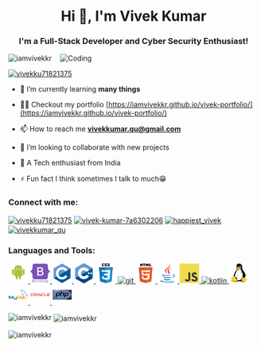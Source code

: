 
<h1 align="center">Hi 👋, I'm Vivek Kumar</h1>
<h3 align="center">I'm a Full-Stack Developer and Cyber Security Enthusiast!</h3>
<img align="right" alt="Coding" width="400" src="https://cdn.dribbble.com/users/1162077/screenshots/3848914/programmer.gif">

<p align="left"> <img src="https://komarev.com/ghpvc/?username=iamvivekkr&label=Profile%20views&color=0e75b6&style=flat" alt="iamvivekkr" /> </p>

<p align="left"> <a href="https://twitter.com/vivekku71821375" target="blank"><img src="https://img.shields.io/twitter/follow/vivekku71821375?logo=twitter&style=for-the-badge" alt="vivekku71821375" /></a> </p>

- 🌱 I’m currently learning **many things**

- 👨‍💻 Checkout my portfolio [https://iamvivekkr.github.io/vivek-portfolio/](https://iamvivekkr.github.io/vivek-portfolio/)

- 📫 How to reach me **vivekkumar.qu@gmail.com**

- 👯 I’m looking to collaborate with new projects

- 📌 A Tech enthusiast from India

- ⚡ Fun fact I think sometimes I talk to much😁

<h3 align="left">Connect with me:</h3>
<p align="left">
<a href="https://twitter.com/vivekku71821375" target="blank"><img align="center" src="https://raw.githubusercontent.com/rahuldkjain/github-profile-readme-generator/master/src/images/icons/Social/twitter.svg" alt="vivekku71821375" height="30" width="40" /></a>
<a href="https://linkedin.com/in/vivek-kumar-7a6302206" target="blank"><img align="center" src="https://raw.githubusercontent.com/rahuldkjain/github-profile-readme-generator/master/src/images/icons/Social/linked-in-alt.svg" alt="vivek-kumar-7a6302206" height="30" width="40" /></a>
<a href="https://instagram.com/happiest_vivek" target="blank"><img align="center" src="https://raw.githubusercontent.com/rahuldkjain/github-profile-readme-generator/master/src/images/icons/Social/instagram.svg" alt="happiest_vivek" height="30" width="40" /></a>
<a href="https://www.hackerrank.com/vivekkumar_qu" target="blank"><img align="center" src="https://raw.githubusercontent.com/rahuldkjain/github-profile-readme-generator/master/src/images/icons/Social/hackerrank.svg" alt="vivekkumar_qu" height="30" width="40" /></a>
</p>

<h3 align="left">Languages and Tools:</h3>
<p align="left"> <a href="https://developer.android.com" target="_blank" rel="noreferrer"> <img src="https://raw.githubusercontent.com/devicons/devicon/master/icons/android/android-original-wordmark.svg" alt="android" width="40" height="40"/> </a>  <a href="https://getbootstrap.com" target="_blank" rel="noreferrer"> <img src="https://raw.githubusercontent.com/devicons/devicon/master/icons/bootstrap/bootstrap-plain-wordmark.svg" alt="bootstrap" width="40" height="40"/> </a> <a href="https://www.cprogramming.com/" target="_blank" rel="noreferrer"> <img src="https://raw.githubusercontent.com/devicons/devicon/master/icons/c/c-original.svg" alt="c" width="40" height="40"/> </a> <a href="https://www.w3schools.com/cpp/" target="_blank" rel="noreferrer"> <img src="https://raw.githubusercontent.com/devicons/devicon/master/icons/cplusplus/cplusplus-original.svg" alt="cplusplus" width="40" height="40"/> </a> <a href="https://www.w3schools.com/css/" target="_blank" rel="noreferrer"> <img src="https://raw.githubusercontent.com/devicons/devicon/master/icons/css3/css3-original-wordmark.svg" alt="css3" width="40" height="40"/> </a> <a href="https://git-scm.com/" target="_blank" rel="noreferrer"> <img src="https://www.vectorlogo.zone/logos/git-scm/git-scm-icon.svg" alt="git" width="40" height="40"/> </a> <a href="https://www.w3.org/html/" target="_blank" rel="noreferrer"> <img src="https://raw.githubusercontent.com/devicons/devicon/master/icons/html5/html5-original-wordmark.svg" alt="html5" width="40" height="40"/> </a> <a href="https://www.java.com" target="_blank" rel="noreferrer"> <img src="https://raw.githubusercontent.com/devicons/devicon/master/icons/java/java-original.svg" alt="java" width="40" height="40"/> </a> <a href="https://developer.mozilla.org/en-US/docs/Web/JavaScript" target="_blank" rel="noreferrer"> <img src="https://raw.githubusercontent.com/devicons/devicon/master/icons/javascript/javascript-original.svg" alt="javascript" width="40" height="40"/> </a> <a href="https://kotlinlang.org" target="_blank" rel="noreferrer"> <img src="https://www.vectorlogo.zone/logos/kotlinlang/kotlinlang-icon.svg" alt="kotlin" width="40" height="40"/> </a> <a href="https://www.linux.org/" target="_blank" rel="noreferrer"> <img src="https://raw.githubusercontent.com/devicons/devicon/master/icons/linux/linux-original.svg" alt="linux" width="40" height="40"/> </a> <a href="https://www.mysql.com/" target="_blank" rel="noreferrer"> <img src="https://raw.githubusercontent.com/devicons/devicon/master/icons/mysql/mysql-original-wordmark.svg" alt="mysql" width="40" height="40"/> </a> <a href="https://www.oracle.com/" target="_blank" rel="noreferrer"> <img src="https://raw.githubusercontent.com/devicons/devicon/master/icons/oracle/oracle-original.svg" alt="oracle" width="40" height="40"/> </a> <a href="https://www.php.net" target="_blank" rel="noreferrer"> <img src="https://raw.githubusercontent.com/devicons/devicon/master/icons/php/php-original.svg" alt="php" width="40" height="40"/> </a> </p>

<p><img align="left" src="https://github-readme-stats.vercel.app/api/top-langs?username=iamvivekkr&show_icons=true&locale=en&layout=compact" alt="iamvivekkr" /></p>

<p>&nbsp;<img align="center" src="https://github-readme-stats.vercel.app/api?username=iamvivekkr&show_icons=true&locale=en" alt="iamvivekkr" /></p>

<p><img align="center" src="https://github-readme-streak-stats.herokuapp.com/?user=iamvivekkr&" alt="iamvivekkr" /></p>
